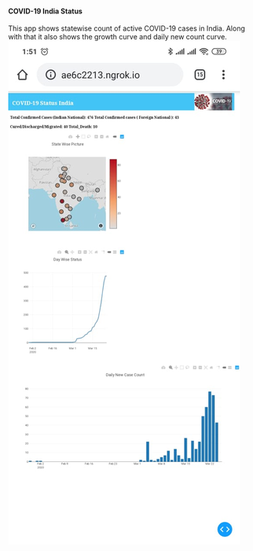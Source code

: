 #### COVID-19 India Status
This app shows statewise count of active COVID-19 cases in India. Along with that it also shows the growth curve and daily new count curve.
![COVID-19](COVID-19.jpeg)
